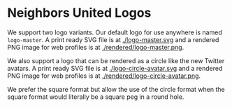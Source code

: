 # Neighbors United Logos

We support two logo variants.  Our default logo for use anywhere is
named `logo-master`.  A print ready SVG file is at
[./logo-master.svg](./logo-master.svg) and a rendered PNG image for
web profiles is at [./rendered/logo-master.png](./rendered/logo-master.png).

We also support a logo that can be rendered as a circle like the new
Twitter avatars.  A print ready SVG file is at
[./logo-circle-avatar.svg](./logo-circle-avatar.svg) and a rendered
PNG image for web profiles is at
[./rendered/logo-circle-avatar.png](./rendered/logo-circle-avatar.png).

We prefer the square format but allow the use of the circle format
when the square format would literally be a square peg in a round
hole.
